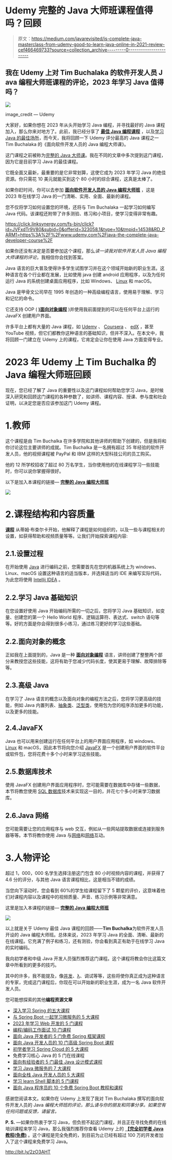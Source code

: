 # Udemy 完整的 Java 大师班课程值得吗？回顾

> 原文：<https://medium.com/javarevisited/is-complete-java-masterclass-from-udemy-good-to-learn-java-online-in-2021-review-cef466469733?source=collection_archive---------0----------------------->

## 我在 Udemy 上对 Tim Buchalaka 的软件开发人员 J **ava 编程大师班课程的评论，2023 年学习 Java 值得吗？**

[![](img/1a4325a5e7073a11463c891d9f16dc30.png)](https://click.linksynergy.com/fs-bin/click?id=JVFxdTr9V80&subid=0&offerid=323058.1&type=10&tmpid=14538&RD_PARM1=https%3A%2F%2Fwww.udemy.com%2Fjava-the-complete-java-developer-course%2F)

image_credit — Udemy

大家好，如果你想在 2023 年从头开始学习 Java 编程，并寻找最好的 Java 课程加入，那么你来对地方了。此前，我已经分享了 [**最佳 Java 编程课程**](/javarevisited/top-5-java-online-courses-for-beginners-best-of-lot-1e1e240a758) ，以及[学习 Java 的最佳场所](/javarevisited/10-best-places-to-learn-java-online-for-free-ce5e713ab5b2)，而今天，我将回顾一下 Udemy 评分最高的 Java 课程之一 Tim Buchalaka 的《面向软件开发人员的 Java 编程大师课》。

这门课程之前被称为[完整的 Java 大师课](https://click.linksynergy.com/fs-bin/click?id=JVFxdTr9V80&subid=0&offerid=323058.1&type=10&tmpid=14538&RD_PARM1=https%3A%2F%2Fwww.udemy.com%2Fjava-the-complete-java-developer-course%2F)。我在不同的文章中多次提到这门课程，因为它是目前学习 Java 的最佳课程。

它既全面又最新，最重要的是它非常划算，这使它成为 2023 年学习 Java 的绝佳资源。你只需花 10 美元就能买到这个 80 小时的综合课程，这真是太棒了。

如果你赶时间，你可以去参加 [**面向软件开发人员的 Java 编程大师班**](https://click.linksynergy.com/fs-bin/click?id=JVFxdTr9V80&subid=0&offerid=323058.1&type=10&tmpid=14538&RD_PARM1=https%3A%2F%2Fwww.udemy.com%2Fjava-the-complete-java-developer-course%2F) ，这是 2023 年在线学习 Java 的一门清晰、实用、全面、最新的课程。

您不仅将学习如何设置您的环境，还将与 Tim Buchalaka 一起学习如何编写 Java 代码。该课程还附带了许多测验、练习和小项目，使学习变得非常有趣。

<https://click.linksynergy.com/fs-bin/click?id=JVFxdTr9V80&subid=0&offerid=323058.1&type=10&tmpid=14538&RD_PARM1=https%3A%2F%2Fwww.udemy.com%2Fjava-the-complete-java-developer-course%2F>  

如果你还没有决定是否要参加这个课程，那么*读一读我对软件开发人员 Java 编程大师课程的评论*，我相信你会找到答案。

Java 语言的巨大普及使得许多学生试图学习并在这个领域开始新的职业生涯。这种语言在各个行业都在发展，比如使用 java 创建 android 应用程序，以及为任何运行 Java 的系统创建桌面应用程序，比如 Windows、 [Linux](/javarevisited/7-best-linux-courses-for-developers-cloud-engineers-and-devops-in-2021-7415314087e1) 和 macOS。

Java 是甲骨文公司早在 1995 年创造的一种高级编程语言，使用易于理解、学习和记忆的命令。

它还支持 OOP ( [**)面向对象编程**](https://www.java67.com/2018/02/5-free-object-oriented-programming-online-courses.html) )并使用我前面提到的可以在任何平台上运行的 JavaFX 创建用户界面。

许多平台上都有大量的 Java 课程，如 [Udemy](https://javarevisited.blogspot.com/2018/01/top-10-udemy-courses-for-java-and-web-developers.html) 、 [Coursera](https://javarevisited.blogspot.com/2020/08/top-10-coursera-courses-specilizations-and-certifications.html) 、 [edX](https://javarevisited.blogspot.com/2021/05/top-10-edx-courses-and-certificates-for.html#axzz6v6xLSPvq) ，甚至 YouTube 视频，但它们都教你这种语言的基础知识，但并不深入。在本文中，我将回顾一门建立在 Udemy 上的课程，它肯定会让你在使用 Java 方面变得专业。

# 2023 年 Udemy 上 Tim Buchalka 的 Java 编程大师班回顾

现在，您已经了解了 Java 的重要性以及这门课程如何帮助您学习 Java，是时候深入研究和回顾这门课程的各种参数了，如讲师、课程内容、授课、参与度和社会证明，以决定您是否应该参加这门 Udemy 课程。

# 1.教师

这个课程是由 Tim Buchalka 在许多学院和其他讲师的帮助下创建的，但是我将和你讨论这位主要讲师的成就。Tim Buchalka 是一名拥有超过 35 年经验的软件开发人员，他的视频课程被 PayPal 和 IBM 这样的大型科技公司的员工购买。

他的 12 所学校招收了超过 80 万名学生，当你使用他的在线课程学习一些技能时，你可以说你掌握得很好。

以下是加入本课程的链接— [**完整的 Java 编程大师班**](https://click.linksynergy.com/fs-bin/click?id=JVFxdTr9V80&subid=0&offerid=323058.1&type=10&tmpid=14538&RD_PARM1=https%3A%2F%2Fwww.udemy.com%2Fjava-the-complete-java-developer-course%2F)

[![](img/c4101c05abd41e97420c698dff58a83e.png)](https://click.linksynergy.com/fs-bin/click?id=JVFxdTr9V80&subid=0&offerid=323058.1&type=10&tmpid=14538&RD_PARM1=https%3A%2F%2Fwww.udemy.com%2Fjava-the-complete-java-developer-course%2F)

# 2.课程结构和内容质量

[**课程**](https://click.linksynergy.com/fs-bin/click?id=JVFxdTr9V80&subid=0&offerid=323058.1&type=10&tmpid=14538&RD_PARM1=https%3A%2F%2Fwww.udemy.com%2Fjava-the-complete-java-developer-course%2F) 从蒂姆·布查尔卡开始，他解释了课程是如何组织的，以及一些与课程相关的设置，如获得帮助和视频质量等等。让我们开始探索课程内容:

## 2.1.设置过程

在开始使用 [Java](https://www.java.com/en/) 进行编码之前，您需要首先在您的机器系统上为 windows、Linux、macOS 设置这种语言的适当版本，并选择适当的 IDE 来编写实际代码，为此您将使用 [Intellij IDEA](/javarevisited/7-best-courses-to-learn-intellij-idea-for-beginners-and-experienced-java-programmers-2e9aa9bb0c05) 。

## 2.2.学习 Java 基础知识

在您设置好使用 Java 开始编码所需的一切之后，您将学习 Java 基础知识，如变量、创建您的第一个 Hello World 程序、逻辑运算符、表达式、switch 语句等等。好的方面是你会得到很多小练习，通过练习更好的学习这些基础。

## 2.2.面向对象的概念

正如我在上面提到的，Java 是一种 [**面向对象编程**](https://javarevisited.blogspot.com/2018/08/5-object-oriented-programming-and-design-courses-for-Java-programmers.html) 语言，讲师创建了整整两个部分来教授您这些技能，这将有助于您减少代码长度，使其更易于理解、故障排除等等。

## 2.3.高级 Java

在学习了 Java 语言的概念以及面向对象的编程方法之后，您将学习更高级的技能，例如 Java 内置列表、[抽象类](https://javarevisited.blogspot.com/2010/10/abstraction-in-java.html)、[泛型类](https://javarevisited.blogspot.com/2012/08/how-to-write-parametrized-class-method-Generic-example.html)，使用包为您的程序添加更多的功能，以及更多的技能。

## 2.4.JavaFX

Java 也可以用来创建运行在任何平台上的用户界面应用程序，如 windows、 [Linux](/javarevisited/top-10-courses-to-learn-linux-command-line-in-2020-best-and-free-f3ee4a78d0c0?source=collection_home---4------0-----------------------) 和 macOS，因此本节将向您介绍 [JavaFX](https://javarevisited.blogspot.com/2020/06/top-5-courses-to-learn-java-fx-in-2020.html) 是一个创建用户界面的软件平台或软件包，您将花费十多个小时来学习这些技能。

## 2.5.数据库技术

使用 JavaFX 创建用户界面应用程序时，您可能需要在数据库中存储一些数据，本节将教您使用 [SQL 数据库](/hackernoon/top-5-sql-and-database-courses-to-learn-online-48424533ac61)技术来实现这一目的，并花七个多小时来学习数据库。

## 2.6.Java 网络

您可能需要让您的应用程序与 web 交互，例如从一些网站提取数据或连接到服务器等等。本节将教你使用 Java 与[网络](/javarevisited/10-free-full-stack-java-development-courses-for-beginners-and-experienced-programmers-8473390bec03)和[网络](https://javarevisited.blogspot.com/2010/10/basic-networking-commands-in-linuxunix.html#axzz5maI4jOmX)互动。

# 3.人物评论

超过 1，000，000 名学生选择注册这门包含 80 小时视频内容的课程，并获得了 4.6 分的评分，与其他 Java 语言课程相比，这是相当不错的成绩。

当您向下滚动时，您会看到 60%的学生给课程留下了 5 颗星的评价，这意味着他们对课程内容以及课程中的视频质量、声音、练习示例等非常满意。

这里是加入本课程的链接— [**完整的 Java 编程大师班**](https://click.linksynergy.com/fs-bin/click?id=JVFxdTr9V80&subid=0&offerid=323058.1&type=10&tmpid=14538&RD_PARM1=https%3A%2F%2Fwww.udemy.com%2Fjava-the-complete-java-developer-course%2F)

[![](img/da376138d90e6b68dd20d6bf31e0d0f3.png)](https://click.linksynergy.com/fs-bin/click?id=JVFxdTr9V80&subid=0&offerid=323058.1&type=10&tmpid=14538&RD_PARM1=https%3A%2F%2Fwww.udemy.com%2Fjava-the-complete-java-developer-course%2F)

以上就是关于 Udemy 最佳 Java 课程的回顾——**Tim Buchalka**为软件开发人员开设的 Java 编程大师班。总体来说，2023 年学习 Java 的全面、清晰、最新的在线课程。它充满了例子和练习，还有测验，你会看到真正有助于在线学习 Java 的实时编码。

我向初学者和中级 Java 开发人员强烈推荐这门课程。这个课程将教会你比这篇文章中所看到的更多的技巧。

其中的许多，我不能提及，像[并发](/javarevisited/8-best-multithreading-and-concurrency-courses-for-experienced-java-developers-8acfd3b25094)、[λ](/javarevisited/8-best-lambdas-stream-and-functional-programming-courses-for-java-developers-3d1836a97a1d)、调试等等，这些将使你真正成为这种语言的专家，完成这门课程后，你现在可以开始新的职业生涯，成为一名 Java 软件开发人员。

您可能想探索的其他**编程资源文章**

*   [深入学习 Spring 的五大课程](https://javarevisited.blogspot.com/2018/06/top-6-spring-framework-online-courses-Java-programmers.html)
*   [与 Spring Boot 一起学习微服务的 5 大课程](https://javarevisited.blogspot.com/2018/02/top-5-spring-microservices-courses-with-spring-boot-and-spring-cloud.html#axzz6JJFPbsyP)
*   [2023 年学习 Web 开发的 5 门课程](http://javarevisited.blogspot.sg/2018/02/top-5-online-courses-to-learn-web-development.html#axzz57wed1PWd)
*   [编程/编码工作面试 10 门课程](http://javarevisited.blogspot.sg/2018/02/10-courses-to-prepare-for-programming-job-interviews.html)
*   [面向 Java 开发者的 5 门免费 Spring 框架课程](http://www.java67.com/2017/11/top-5-free-core-spring-mvc-courses-learn-online.html)
*   [面向 Java 开发人员的 10 门高级 Spring Boot 课程](/javarevisited/10-advanced-spring-boot-courses-for-experienced-java-developers-5e57606816bd)
*   [初学者学习 Spring Cloud 的 5 大课程](https://javarevisited.blogspot.com/2018/04/top-5-spring-cloud-courses-for-java.html)
*   免费学习核心 Java 的 5 门在线课程
*   [面向有经验者的 5 门最佳 Java 设计模式课程](https://javarevisited.blogspot.com/2018/02/top-5-java-design-pattern-courses-for-developers.html)
*   [学习 Java 微服务的 7 大课程](/javarevisited/top-5-courses-to-learn-microservices-in-java-and-spring-framework-e9fed1ba804d)
*   [面向全栈 Java 开发人员的 5 大课程](https://javarevisited.blogspot.com/2020/04/top-5-courses-to-become-full-stack-java-developer-with-Angular-and-Reactjs.html#axzz6Nq9yk7Sc)
*   [学习 learn Shell 脚本的 5 门课程](http://javarevisited.blogspot.sg/2018/02/5-courses-to-learn-shell-scripting-in-linux.html)
*   [面向 Java 程序员的 10 个免费 Spring Boot 教程和课程](/javarevisited/10-free-spring-boot-tutorials-and-courses-for-java-developers-53dfe084587e)

感谢您阅读本文。如果你在 Udemy 上发现了我对 Tim Buchalaka 撰写的面向软件开发人员的 Java *编程大师班的评论，那么请与你的朋友和同事分享。如果您有任何问题或反馈，请留言。*

**P. S.** —如果你热衷于学习 Java，但负担不起这门课程，并且正在寻找免费的在线培训课程来学习 Java，那么我强烈推荐你查看 Udemy 上的 [**【完全初学者 Java 教程(免费)**](http://bit.ly/2zO3AHT) 。这个课程是完全免费的，到目前为止已经有超过 100 万的开发者加入了这个课程来免费学习 Java。

<http://bit.ly/2zO3AHT> 